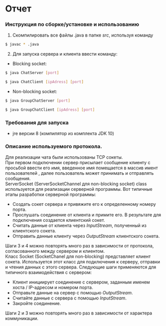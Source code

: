 # Отчет  
### Инструкция по сборке/установке и использованию  
1. Скомпилировать все файлы .java в папке *src*, используя команду  
```sh
$ javac * .java
```  
2. Для запуска сервера и клиента ввести команду:  
- Blocking socket: 
```sh
$ java ChatServer [port]
```  
```sh
$ java ChatClient [ipAdress] [port]
```  
- Non-blocking socket:  
```sh
$ java GroupChatServer [port]
```  
```sh
$ java GroupChatClient [ipAdress] [port]
```  
### Требования для запуска  
- jre версии 8  (компилятор из комплекта JDK 10)
### Описание используемого протокола.  
Для реализации чата были использованы TCP сокеты.  
При первом подключении сервер присылает сообщение клиенту с просьбой ввести его имя, введенное имя помещается в массив имент пользователей , далее пользователь может принимать и отправлять сообщения.  
ServerSocket (ServerSocketChannel для non-blocking socket) class используется для реализации серверной программы. Вот типичные этапы разработки серверной программы:
- Создать сокет сервера и привяжите его к определенному номеру порта.
- Прослушать соединение от клиента и примите его. В результате для подключения создается клиентский сокет.
- Считать данные от клиента через *InputStream*, полученный из клиентского сокета.
- Отправить данные клиенту через *OutputStream* клиентского сокета.

Шаги 3 и 4 можно повторять много раз в зависимости от протокола, согласованного между сервером и клиентом.  
Класс Socket (SocketChanel для non-blocking) представляет клиент сокета. Используется этот класс для подключения к серверу, отправки и чтения данных с этого сервера. Следующие шаги применяются для типичного взаимодействия с сервером:
- Клиент инициирует соединение с сервером, заданным именем хоста / IP-адресом и номером порта.
- Отправьте данные на сервер с помощью *OutputStream*.
- Считайте данные с сервера с помощью *InputStream*.
- Закройте соединение.

Шаги 2 и 3 можно повторять много раз в зависимости от характера коммуникации.